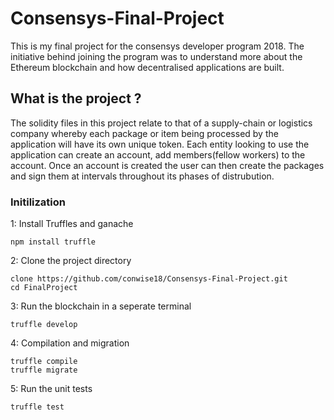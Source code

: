 # Consensys-Final-Project

This is my final project for the consensys developer program 2018. The initiative behind joining the program was to understand more about the Ethereum blockchain and how decentralised applications are built.  


 ## What is the project ?

The solidity files in this project relate to that of a supply-chain or logistics company whereby each package or item being processed by the application will have its own unique token. Each entity looking to use the application can create an account, add members(fellow workers) to the account. Once an account is created the user can then create the packages and sign them at intervals throughout its phases of distrubution. 


### Initilization

1: Install Truffles and ganache 

```
npm install truffle
```

2: Clone the project directory

``` 
clone https://github.com/conwise18/Consensys-Final-Project.git
cd FinalProject
```

3: Run the blockchain in a seperate terminal

```
truffle develop
```

4: Compilation and migration

```
truffle compile
truffle migrate
```

5: Run the unit tests
```
truffle test
```
